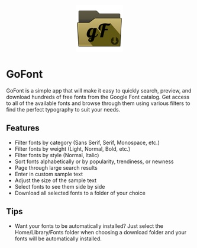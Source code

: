 <p align="center"><img src="Media/GoFontIcon.svg" width="128" alt="GoFont Logo"></p>

# GoFont

GoFont is a simple app that will make it easy to quickly search, preview, and download hundreds of free fonts from the Google Font catalog. Get access to all of the available fonts and browse through them using various filters to find the perfect typography to suit your needs.

## Features
* Filter fonts by category (Sans Serif, Serif, Monospace, etc.)
* Filter fonts by weight (Light, Normal, Bold, etc.)
* Filter fonts by style (Normal, Italic)
* Sort fonts alphabetically or by popularity, trendiness, or newness
* Page through large search results
* Enter in custom sample text
* Adjust the size of the sample text
* Select fonts to see them side by side
* Download all selected fonts to a folder of your choice

## Tips
* Want your fonts to be automatically installed? Just select the Home/Library/Fonts folder when choosing a download folder and your fonts will be automatically installed.
